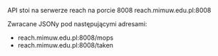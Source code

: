 API stoi na serwerze reach na porcie 8008
reach.mimuw.edu.pl:8008

Zwracane JSONy pod następującymi adresami:
- reach.mimuw.edu.pl:8008/mops
- reach.mimuw.edu.pl:8008/taken
